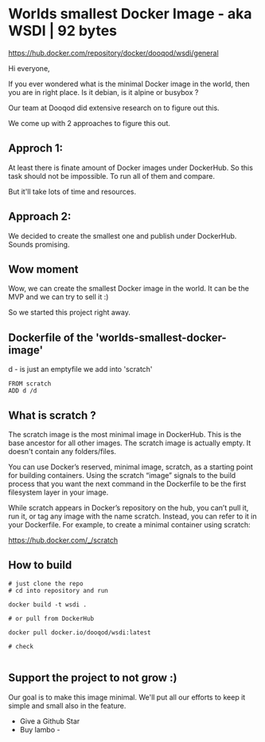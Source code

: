 # Worlds smallest Docker Image - aka WSDI | 92 bytes

https://hub.docker.com/repository/docker/dooqod/wsdi/general

Hi everyone,

If you ever wondered what is the minimal Docker image in the world, then you are in right place.
Is it debian, is it alpine or busybox ? 

Our team at Dooqod did extensive research on to figure out this.

We come up with 2 approaches to figure this out.

## Approch 1:
At least there is finate amount of Docker images under DockerHub. 
So this task should not be impossible. To run all of them and compare.

But it'll take lots of time and resources. 

## Approach 2:
We decided to create the smallest one and publish under DockerHub. Sounds promising.

## Wow moment
Wow, we can create the smallest Docker image in the world.
It can be the MVP and we can try to sell it :) 

So we started this project right away.

## Dockerfile of the 'worlds-smallest-docker-image'

d - is just an emptyfile we add into 'scratch'

```shell
FROM scratch
ADD d /d

```

## What is scratch ?

The scratch image is the most minimal image in DockerHub. This is the base ancestor for all other images. 
The scratch image is actually empty. It doesn't contain any folders/files.

You can use Docker’s reserved, minimal image, scratch, as a starting point for building containers. Using the scratch “image” signals to the build process that you want the next command in the Dockerfile to be the first filesystem layer in your image.

While scratch appears in Docker’s repository on the hub, you can’t pull it, run it, or tag any image with the name scratch. Instead, you can refer to it in your Dockerfile. For example, to create a minimal container using scratch:

https://hub.docker.com/_/scratch

## How to build 

```shell
# just clone the repo
# cd into repository and run 

docker build -t wsdi .

# or pull from DockerHub

docker pull docker.io/dooqod/wsdi:latest

# check 


```

## Support the project to not grow :)

Our goal is to make this image minimal.
We'll put all our efforts to keep it simple and small also in the feature.

 - Give a Github Star
 - Buy lambo - 




